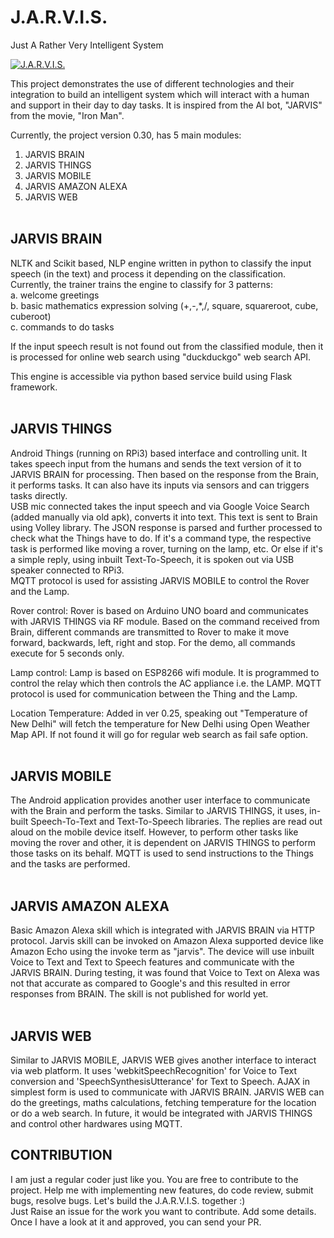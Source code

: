 J.A.R.V.I.S.
================

Just A Rather Very Intelligent System<br>

[![J.A.R.V.I.S.](https://i.ytimg.com/vi/3pHFdfW_OTQ/1.jpg)](https://youtu.be/3pHFdfW_OTQ)


This project demonstrates the use of different technologies and their integration to build an intelligent system which will interact with a human and support in their day to day tasks. It is inspired from the AI bot, "JARVIS" from the movie, "Iron Man".<br>

Currently, the project version 0.30, has 5 main modules:<br>
1. JARVIS BRAIN<br>
2. JARVIS THINGS<br>
3. JARVIS MOBILE<br>
4. JARVIS AMAZON ALEXA<br>
5. JARVIS WEB<br><br>

JARVIS BRAIN
--------------
NLTK and Scikit based, NLP engine written in python to classify the input speech (in the text) and process it depending on the classification. Currently, the trainer trains the engine to classify for 3 patterns:<br>
a. welcome greetings<br>
b. basic mathematics expression solving (+,-,*,/, square, squareroot, cube, cuberoot)<br>
c. commands to do tasks<br>

If the input speech result is not found out from the classified module, then it is processed for online web search using "duckduckgo" web search API.<br>

This engine is accessible via python based service build using Flask framework.<br><br>


JARVIS THINGS
---------------
Android Things (running on RPi3) based interface and controlling unit. It takes speech input from the humans and sends the text version of it to JARVIS BRAIN for processing. Then based on the response from the Brain, it performs tasks. It can also have its inputs via sensors and can triggers tasks directly.<br>
USB mic connected takes the input speech and via Google Voice Search (added manually via old apk), converts it into text. This text is sent to Brain using Volley library. The JSON response is parsed and further processed to check what the Things have to do. If it's a command type, the respective task is performed like moving a rover, turning on the lamp, etc. Or else if it's a simple reply, using inbuilt Text-To-Speech, it is spoken out via USB speaker connected to RPi3.<br>
MQTT protocol is used for assisting JARVIS MOBILE to control the Rover and the Lamp. 

Rover control: Rover is based on Arduino UNO board and communicates with JARVIS THINGS via RF module. Based on the command received from Brain, different commands are transmitted to Rover to make it move forward, backwards, left, right and stop. For the demo, all commands execute for 5 seconds only.

Lamp control: Lamp is based on ESP8266 wifi module. It is programmed to control the relay which then controls the AC appliance i.e. the LAMP. MQTT protocol is used for communication between the Thing and the Lamp.

Location Temperature: Added in ver 0.25, speaking out "Temperature of New Delhi" will fetch the temperature for New Delhi using Open Weather Map API. If not found it will go for regular web search as fail safe option.<br><br>

JARVIS MOBILE
---------------
The Android application provides another user interface to communicate with the Brain and perform the tasks. Similar to JARVIS THINGS, it uses, in-built Speech-To-Text and Text-To-Speech libraries. The replies are read out aloud on the mobile device itself. However, to perform other tasks like moving the rover and other, it is dependent on JARVIS THINGS to perform those tasks on its behalf. MQTT is used to send instructions to the Things and the tasks are performed.<br><br> 

JARVIS AMAZON ALEXA
---------------------
Basic Amazon Alexa skill which is integrated with JARVIS BRAIN via HTTP protocol. Jarvis skill can be invoked on Amazon Alexa supported device like Amazon Echo using the invoke term as "jarvis". The device will use inbuilt Voice to Text and Text to Speech features and communicate with the JARVIS BRAIN. During testing, it was found that Voice to Text on Alexa was not that accurate as compared to Google's and this resulted in error responses from BRAIN. The skill is not published for world yet.<br><br> 

JARVIS WEB
------------
Similar to JARVIS MOBILE, JARVIS WEB gives another interface to interact via web platform. It uses 'webkitSpeechRecognition' for Voice to Text conversion and 'SpeechSynthesisUtterance' for Text to Speech. AJAX in simplest form is used to communicate with JARVIS BRAIN. JARVIS WEB can do the greetings, maths calculations, fetching temperature for the location or do a web search. In future, it would be integrated with JARVIS THINGS and control other hardwares using MQTT.


CONTRIBUTION
--------------
I am just a regular coder just like you. You are free to contribute to the project. Help me with implementing new features, do code review, submit bugs, resolve bugs. Let's build the J.A.R.V.I.S. together :)<br>
Just Raise an issue for the work you want to contribute. Add some details. Once I have a look at it and approved, you can send your PR.

